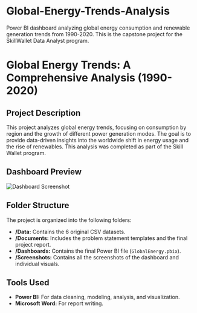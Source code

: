 # Global-Energy-Trends-Analysis
Power BI dashboard analyzing global energy consumption and renewable generation trends from 1990-2020. This is the capstone project for the SkillWallet Data Analyst program.
# Global Energy Trends: A Comprehensive Analysis (1990-2020)

## Project Description

This project analyzes global energy trends, focusing on consumption by region and the growth of different power generation modes. The goal is to provide data-driven insights into the worldwide shift in energy usage and the rise of renewables. This analysis was completed as part of the Skill Wallet program.

## Dashboard Preview

![Dashboard Screenshot]()

## Folder Structure

The project is organized into the following folders:
- **/Data:** Contains the 6 original CSV datasets.
- **/Documents:** Includes the problem statement templates and the final project report.
- **/Dashboards:** Contains the final Power BI file (`GlobalEnergy.pbix`).
- **/Screenshots:** Contains all the screenshots of the dashboard and individual visuals.

## Tools Used

- **Power BI:** For data cleaning, modeling, analysis, and visualization.
- **Microsoft Word:** For report writing.
